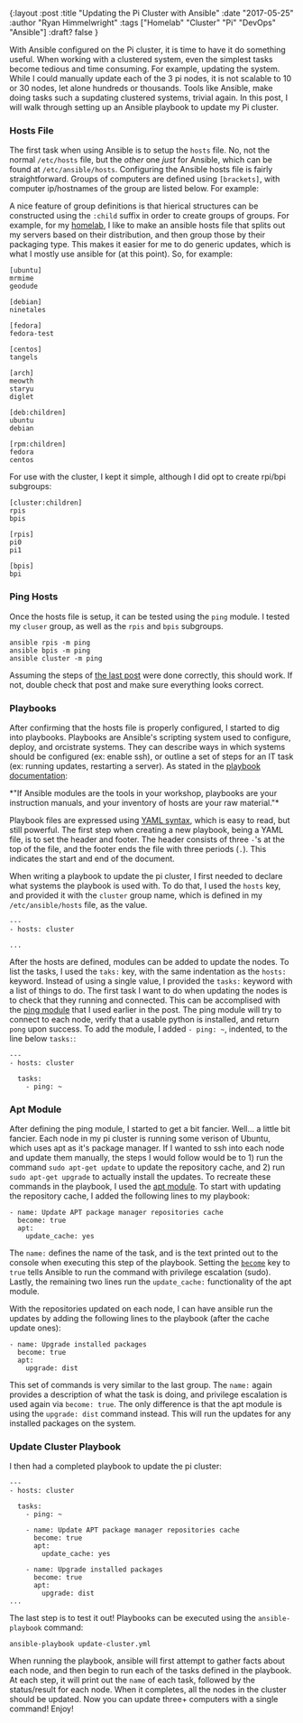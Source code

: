 {:layout :post
:title  "Updating the Pi Cluster with Ansible"
:date "2017-05-25"
:author "Ryan Himmelwright"
:tags ["Homelab" "Cluster" "Pi" "DevOps" "Ansible"]
:draft? false
}

With Ansible configured on the Pi cluster, it is time to have it do something useful. When working with a clustered system, even the simplest tasks become tedious and time consuming. For example, updating the system. While I could manually update each of the 3 pi nodes, it is not scalable to 10 or 30 nodes, let alone hundreds or thousands. Tools like Ansible, make doing tasks such a supdating clustered systems, trivial again. In this post, I will walk through setting up an Ansible playbook to update my Pi cluster.

<!-- more -->

### Hosts File
The first task when using Ansible is to setup the `hosts` file. No, not the normal `/etc/hosts` file, but the *other* one *just* for Ansible, which can be found at `/etc/ansible/hosts`. Configuring the Ansible hosts file is fairly straightforward. Groups of computers are defined using `[brackets]`, with computer ip/hostnames of the group are listed below. For example:

A nice feature of group definitions is that hierical structures can be constructed using the `:child` suffix in order to create groups of groups. For example, for my [homelab](../../pages/homelab), I like to make an ansible hosts file that splits out my servers based on their distribution, and then group those by their packaging type. This makes it easier for me to do generic updates, which is what I mostly use ansible for (at this point). So, for example:

```
[ubuntu]
mrmime
geodude

[debian]
ninetales

[fedora]
fedora-test

[centos]
tangels

[arch]
meowth
staryu
diglet

[deb:children]
ubuntu
debian

[rpm:children]
fedora
centos

```

For use with the cluster, I kept it simple, although I did opt to create rpi/bpi subgroups:

```
[cluster:children]
rpis
bpis

[rpis]
pi0
pi1

[bpis]
bpi
```

### Ping Hosts
Once the hosts file is setup, it can be tested using the `ping` module. I tested my `cluser` group, as well as the `rpis` and `bpis` subgroups.


```
ansible rpis -m ping
ansible bpis -m ping
ansible cluster -m ping
```

Assuming the steps of [the last post](../Ansible-On-Pi-Cluster) were done correctly, this should work. If not, double check that post and make sure everything looks correct.

### Playbooks
After confirming that the hosts file is properly configured, I started to dig into playbooks. Playbooks are Ansible's scripting system used to configure, deploy, and orcistrate systems. They can describe ways in which systems should be configured (ex: enable ssh), or outline a set of steps for an IT task (ex: running updates, restarting a server). As stated in the [playbook documentation](https://docs.ansible.com/ansible/playbooks.html):

<div id="post-quote">
*"If Ansible modules are the tools in your workshop, playbooks are your instruction manuals, and your inventory of hosts are your raw material."*
</div>

Playbook files are expressed using [YAML syntax](https://docs.ansible.com/ansible/YAMLSyntax.html), which is easy to read, but still powerful. The first step when creating a new playbook, being a YAML file, is to set the header and footer. The header consists of three `-`'s at the top of the file, and the footer ends the file with three periods (`.`). This indicates the start and end of the document.

When writing a playbook to update the pi cluster, I first needed to declare what systems the playbook is used with. To do that, I used the `hosts` key, and provided it with the `cluster` group name, which is defined in my `/etc/ansible/hosts` file, as the value.

```
---
- hosts: cluster

...
```

After the hosts are defined, modules can be added to update the nodes. To list the tasks, I used the `taks:` key, with the same indentation as the `hosts:` keyword. Instead of using a single value, I provided the `tasks:` keyword with a list of things to do. The first task I want to do when updating the nodes is to check that they running and connected. This can be accomplised with the [ping module](https://docs.ansible.com/ansible/ping_module.html) that I used earlier in the post. The ping module will try to connect to each node, verify that a usable python is installed, and return `pong` upon success. To add the module, I added `- ping: ~`, indented, to the line below `tasks:`:

```
---
- hosts: cluster

  tasks:
    - ping: ~
```

### Apt Module
After defining the ping module, I started to get a bit fancier. Well... a little bit fancier. Each node in my pi cluster is running some verison of Ubuntu, which uses apt as it's package manager. If I wanted to ssh into each node and update them manually, the steps I would follow would be to 1) run the command `sudo apt-get update` to update the repository cache, and 2) run `sudo apt-get upgrade` to actually install the updates. To recreate these commands in the playbook, I used the [apt module](https://docs.ansible.com/ansible/apt_module.html). To start with updating the repository cache, I added the following lines to my playbook:

```
- name: Update APT package manager repositories cache
  become: true
  apt:
    update_cache: yes
```

The `name:` defines the name of the task, and is the text printed out to the console when executing this step of the playbook. Setting the [`become`](https://docs.ansible.com/ansible/become.html) key to `true` tells Ansible to run the command with privilege escalation (sudo). Lastly, the remaining two lines run the `update_cache:` functionality of the apt module. 

With the repositories updated on each node, I can have ansible run the updates by adding the following lines to the playbook (after the cache update ones):

```
- name: Upgrade installed packages
  become: true
  apt:
    upgrade: dist
```

This set of commands is very similar to the last group. The `name:` again provides a description of what the task is doing, and privilege escalation is used again via `become: true`. The only difference is that the apt module is using the `upgrade: dist` command instead. This will run the updates for any installed packages on the system.

### Update Cluster Playbook

I then had a completed playbook to update the pi cluster:

```
---
- hosts: cluster

  tasks:
    - ping: ~

    - name: Update APT package manager repositories cache
      become: true
      apt:
        update_cache: yes

    - name: Upgrade installed packages
      become: true
      apt:
        upgrade: dist
...

```

The last step is to test it out! Playbooks can be executed using the `ansible-playbook` command:

```
ansible-playbook update-cluster.yml
```

When running the playbook, ansible will first attempt to gather facts about each node, and then begin to run each of the tasks defined in the playbook. At each step, it will print out the `name` of each task, followed by the status/result for each node. When it completes, all the nodes in the cluster should be updated. Now you can update three+ computers with a single command! Enjoy!
